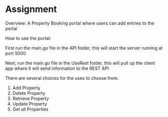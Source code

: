 # Assignment

Overview: A Property Booking portal where users can add entries to the portal 

How to use the portal:

First run the main.go file in the API folder, this will start the server running at port 5000

Next, run the main.go file in the UseRest folder, this will pull up the client app where it will send information to the REST API

There are several choices for the uses to choose from:
1) Add Property
2) Delete Property
3) Retrieve Property
4) Update Property
5) Get all Properties
